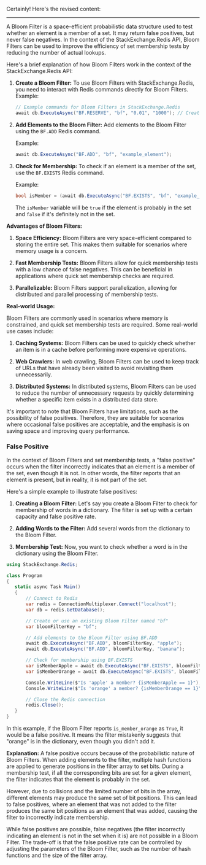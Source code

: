 Certainly! Here's the revised content:

---

A Bloom Filter is a space-efficient probabilistic data structure used to test whether an element is a member of a set. It may return false positives, but never false negatives. In the context of the StackExchange.Redis API, Bloom Filters can be used to improve the efficiency of set membership tests by reducing the number of actual lookups.

Here's a brief explanation of how Bloom Filters work in the context of the StackExchange.Redis API:

1. **Create a Bloom Filter:**
   To use Bloom Filters with StackExchange.Redis, you need to interact with Redis commands directly for Bloom Filters. Example:

   ```csharp
   // Example commands for Bloom Filters in StackExchange.Redis
   await db.ExecuteAsync("BF.RESERVE", "bf", "0.01", "1000"); // Create a Bloom Filter with a false positive rate of 0.01 and capacity 1000
   ```

2. **Add Elements to the Bloom Filter:**
   Add elements to the Bloom Filter using the `BF.ADD` Redis command.

   Example:
   ```csharp
   await db.ExecuteAsync("BF.ADD", "bf", "example_element");
   ```

3. **Check for Membership:**
   To check if an element is a member of the set, use the `BF.EXISTS` Redis command.

   Example:
   ```csharp
   bool isMember = (await db.ExecuteAsync("BF.EXISTS", "bf", "example_element")) == 1;
   ```

   The `isMember` variable will be `true` if the element is probably in the set and `false` if it's definitely not in the set.

**Advantages of Bloom Filters:**

1. **Space Efficiency:**
   Bloom Filters are very space-efficient compared to storing the entire set. This makes them suitable for scenarios where memory usage is a concern.

2. **Fast Membership Tests:**
   Bloom Filters allow for quick membership tests with a low chance of false negatives. This can be beneficial in applications where quick set membership checks are required.

3. **Parallelizable:**
   Bloom Filters support parallelization, allowing for distributed and parallel processing of membership tests.

**Real-world Usage:**

Bloom Filters are commonly used in scenarios where memory is constrained, and quick set membership tests are required. Some real-world use cases include:

1. **Caching Systems:**
   Bloom Filters can be used to quickly check whether an item is in a cache before performing more expensive operations.

2. **Web Crawlers:**
   In web crawling, Bloom Filters can be used to keep track of URLs that have already been visited to avoid revisiting them unnecessarily.

3. **Distributed Systems:**
   In distributed systems, Bloom Filters can be used to reduce the number of unnecessary requests by quickly determining whether a specific item exists in a distributed data store.

It's important to note that Bloom Filters have limitations, such as the possibility of false positives. Therefore, they are suitable for scenarios where occasional false positives are acceptable, and the emphasis is on saving space and improving query performance.

### False Positive
In the context of Bloom Filters and set membership tests, a "false positive" occurs when the filter incorrectly indicates that an element is a member of the set, even though it is not. In other words, the filter reports that an element is present, but in reality, it is not part of the set.

Here's a simple example to illustrate false positives:

1. **Creating a Bloom Filter:**
   Let's say you create a Bloom Filter to check for membership of words in a dictionary. The filter is set up with a certain capacity and false positive rate.

2. **Adding Words to the Filter:**
   Add several words from the dictionary to the Bloom Filter.

3. **Membership Test:**
   Now, you want to check whether a word is in the dictionary using the Bloom Filter.

 ```csharp
using StackExchange.Redis;

class Program
{
    static async Task Main()
    {
        // Connect to Redis
        var redis = ConnectionMultiplexer.Connect("localhost");
        var db = redis.GetDatabase();

        // Create or use an existing Bloom Filter named "bf"
        var bloomFilterKey = "bf";

        // Add elements to the Bloom Filter using BF.ADD
        await db.ExecuteAsync("BF.ADD", bloomFilterKey, "apple");
        await db.ExecuteAsync("BF.ADD", bloomFilterKey, "banana");

        // Check for membership using BF.EXISTS
        var isMemberApple = await db.ExecuteAsync("BF.EXISTS", bloomFilterKey, "apple"); // 1 if member, 0 if not
        var isMemberOrange = await db.ExecuteAsync("BF.EXISTS", bloomFilterKey, "orange");

        Console.WriteLine($"Is 'apple' a member? {isMemberApple == 1}");
        Console.WriteLine($"Is 'orange' a member? {isMemberOrange == 1}");

        // Close the Redis connection
        redis.Close();
    }
}
```

In this example, if the Bloom Filter reports `is_member_orange` as `True`, it would be a false positive. It means the filter mistakenly suggests that "orange" is in the dictionary, even though you didn't add it.

**Explanation:**
A false positive occurs because of the probabilistic nature of Bloom Filters. When adding elements to the filter, multiple hash functions are applied to generate positions in the filter array to set bits. During a membership test, if all the corresponding bits are set for a given element, the filter indicates that the element is probably in the set.

However, due to collisions and the limited number of bits in the array, different elements may produce the same set of bit positions. This can lead to false positives, where an element that was not added to the filter produces the same bit positions as an element that was added, causing the filter to incorrectly indicate membership.

While false positives are possible, false negatives (the filter incorrectly indicating an element is not in the set when it is) are not possible in a Bloom Filter. The trade-off is that the false positive rate can be controlled by adjusting the parameters of the Bloom Filter, such as the number of hash functions and the size of the filter array.
